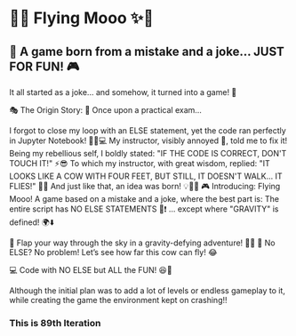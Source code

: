 # 🐄✨ Flying Mooo ✨🐄
## 🚀 A game born from a mistake and a joke... JUST FOR FUN! 🎮

It all started as a joke... and somehow, it turned into a game! 🤣

🎭 The Origin Story:
📜 Once upon a practical exam...

I forgot to close my loop with an ELSE statement, yet the code ran perfectly in Jupyter Notebook! 🤷‍♂️💻
My instructor, visibly annoyed 😤, told me to fix it!
Being my rebellious self, I boldly stated: "IF THE CODE IS CORRECT, DON'T TOUCH IT!" ⚡😎
To which my instructor, with great wisdom, replied: "IT LOOKS LIKE A COW WITH FOUR FEET, BUT STILL, IT DOESN'T WALK... IT FLIES!" 🐄🚀
And just like that, an idea was born! 💡🐄💨
🎮 Introducing: Flying Mooo!
A game based on a mistake and a joke, where the best part is: The entire script has NO ELSE STATEMENTS 🚫❗ ... except where "GRAVITY" is defined! 🌍⬇️

🐄 Flap your way through the sky in a gravity-defying adventure! 🚀💨
🔀 No ELSE? No problem! Let’s see how far this cow can fly! 😂

💻 Code with NO ELSE but ALL the FUN! 😆🎉

Although the initial plan was to add a lot of levels or endless gameplay to it, while creating the game the environment kept on crashing!!
### This is 89th Iteration
